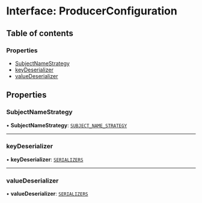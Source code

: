 # Interface: ProducerConfiguration

## Table of contents

### Properties

- [SubjectNameStrategy](ProducerConfiguration.md#subjectnamestrategy)
- [keyDeserializer](ProducerConfiguration.md#keydeserializer)
- [valueDeserializer](ProducerConfiguration.md#valuedeserializer)

## Properties

### SubjectNameStrategy

• **SubjectNameStrategy**: [`SUBJECT_NAME_STRATEGY`](../enums/SUBJECT_NAME_STRATEGY.md)

___

### keyDeserializer

• **keyDeserializer**: [`SERIALIZERS`](../enums/SERIALIZERS.md)

___

### valueDeserializer

• **valueDeserializer**: [`SERIALIZERS`](../enums/SERIALIZERS.md)
